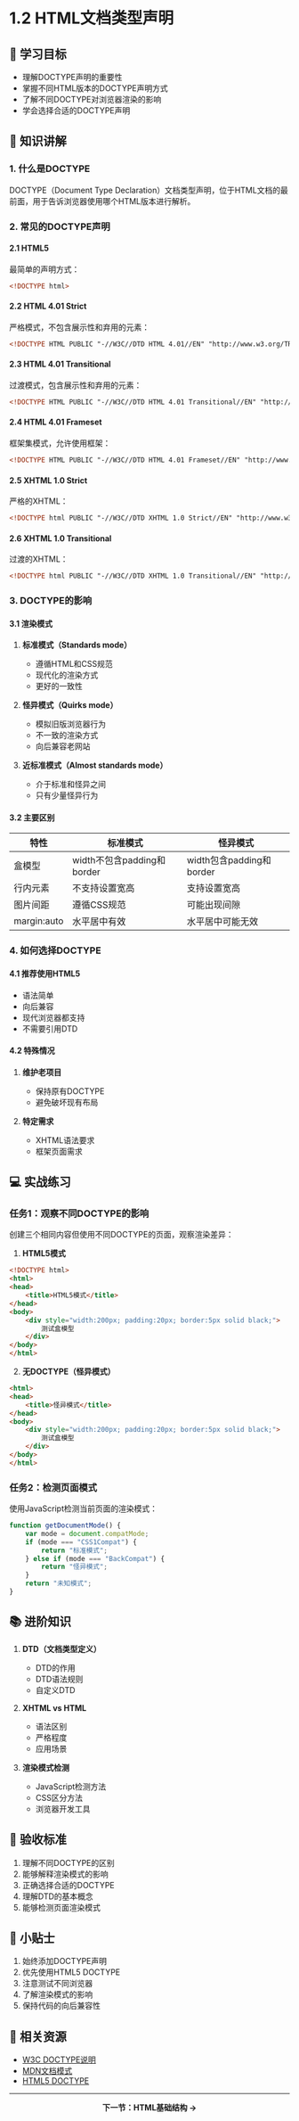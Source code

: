 # 1.2 HTML文档类型声明

## 🎯 学习目标
- 理解DOCTYPE声明的重要性
- 掌握不同HTML版本的DOCTYPE声明方式
- 了解不同DOCTYPE对浏览器渲染的影响
- 学会选择合适的DOCTYPE声明

## 📝 知识讲解

### 1. 什么是DOCTYPE

DOCTYPE（Document Type Declaration）文档类型声明，位于HTML文档的最前面，用于告诉浏览器使用哪个HTML版本进行解析。

### 2. 常见的DOCTYPE声明

#### 2.1 HTML5
最简单的声明方式：
```html
<!DOCTYPE html>
```

#### 2.2 HTML 4.01 Strict
严格模式，不包含展示性和弃用的元素：
```html
<!DOCTYPE HTML PUBLIC "-//W3C//DTD HTML 4.01//EN" "http://www.w3.org/TR/html4/strict.dtd">
```

#### 2.3 HTML 4.01 Transitional
过渡模式，包含展示性和弃用的元素：
```html
<!DOCTYPE HTML PUBLIC "-//W3C//DTD HTML 4.01 Transitional//EN" "http://www.w3.org/TR/html4/loose.dtd">
```

#### 2.4 HTML 4.01 Frameset
框架集模式，允许使用框架：
```html
<!DOCTYPE HTML PUBLIC "-//W3C//DTD HTML 4.01 Frameset//EN" "http://www.w3.org/TR/html4/frameset.dtd">
```

#### 2.5 XHTML 1.0 Strict
严格的XHTML：
```html
<!DOCTYPE html PUBLIC "-//W3C//DTD XHTML 1.0 Strict//EN" "http://www.w3.org/TR/xhtml1/DTD/xhtml1-strict.dtd">
```

#### 2.6 XHTML 1.0 Transitional
过渡的XHTML：
```html
<!DOCTYPE html PUBLIC "-//W3C//DTD XHTML 1.0 Transitional//EN" "http://www.w3.org/TR/xhtml1/DTD/xhtml1-transitional.dtd">
```

### 3. DOCTYPE的影响

#### 3.1 渲染模式
1. **标准模式（Standards mode）**
   - 遵循HTML和CSS规范
   - 现代化的渲染方式
   - 更好的一致性

2. **怪异模式（Quirks mode）**
   - 模拟旧版浏览器行为
   - 不一致的渲染方式
   - 向后兼容老网站

3. **近标准模式（Almost standards mode）**
   - 介于标准和怪异之间
   - 只有少量怪异行为

#### 3.2 主要区别

| 特性 | 标准模式 | 怪异模式 |
|------|----------|----------|
| 盒模型 | width不包含padding和border | width包含padding和border |
| 行内元素 | 不支持设置宽高 | 支持设置宽高 |
| 图片间距 | 遵循CSS规范 | 可能出现间隙 |
| margin:auto | 水平居中有效 | 水平居中可能无效 |

### 4. 如何选择DOCTYPE

#### 4.1 推荐使用HTML5
- 语法简单
- 向后兼容
- 现代浏览器都支持
- 不需要引用DTD

#### 4.2 特殊情况
1. **维护老项目**
   - 保持原有DOCTYPE
   - 避免破坏现有布局

2. **特定需求**
   - XHTML语法要求
   - 框架页面需求

## 💻 实战练习

### 任务1：观察不同DOCTYPE的影响
创建三个相同内容但使用不同DOCTYPE的页面，观察渲染差异：

1. **HTML5模式**
```html
<!DOCTYPE html>
<html>
<head>
    <title>HTML5模式</title>
</head>
<body>
    <div style="width:200px; padding:20px; border:5px solid black;">
        测试盒模型
    </div>
</body>
</html>
```

2. **无DOCTYPE（怪异模式）**
```html
<html>
<head>
    <title>怪异模式</title>
</head>
<body>
    <div style="width:200px; padding:20px; border:5px solid black;">
        测试盒模型
    </div>
</body>
</html>
```

### 任务2：检测页面模式
使用JavaScript检测当前页面的渲染模式：

```javascript
function getDocumentMode() {
    var mode = document.compatMode;
    if (mode === "CSS1Compat") {
        return "标准模式";
    } else if (mode === "BackCompat") {
        return "怪异模式";
    }
    return "未知模式";
}
```

## 📚 进阶知识

1. **DTD（文档类型定义）**
   - DTD的作用
   - DTD语法规则
   - 自定义DTD

2. **XHTML vs HTML**
   - 语法区别
   - 严格程度
   - 应用场景

3. **渲染模式检测**
   - JavaScript检测方法
   - CSS区分方法
   - 浏览器开发工具

## 🎯 验收标准

1. 理解不同DOCTYPE的区别
2. 能够解释渲染模式的影响
3. 正确选择合适的DOCTYPE
4. 理解DTD的基本概念
5. 能够检测页面渲染模式

## 📢 小贴士

1. 始终添加DOCTYPE声明
2. 优先使用HTML5 DOCTYPE
3. 注意测试不同浏览器
4. 了解渲染模式的影响
5. 保持代码的向后兼容性

## 🔗 相关资源

- [W3C DOCTYPE说明](https://www.w3.org/QA/2002/04/valid-dtd-list.html)
- [MDN文档模式](https://developer.mozilla.org/zh-CN/docs/Web/HTML/Quirks_Mode_and_Standards_Mode)
- [HTML5 DOCTYPE](https://html.spec.whatwg.org/multipage/syntax.html#the-doctype)

---

<div align="center">
  <strong>下一节：HTML基础结构 →</strong>
</div> 